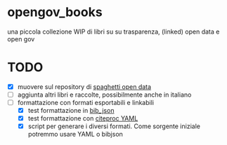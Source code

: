 
# opengov_books
una piccola collezione WIP di libri su su trasparenza, (linked) open data e open gov 

# TODO
- [x] muovere sul repository di [spaghetti open data](https://github.com/spaghetti-open-data)
- [ ] aggiunta altri libri e raccolte, possibilmente anche in italiano
- [ ] formattazione con formati esportabili e linkabili
  - [x] test formattazione in [bib_json](http://okfnlabs.org/bibjson/)
  - [x] test formattazione con [citeproc YAML](http://blog.martinfenner.org/2013/07/30/citeproc-yaml-for-bibliographies/)
  - [x] script per generare i diversi formati. Come sorgente iniziale potremmo usare YAML o bibjson
